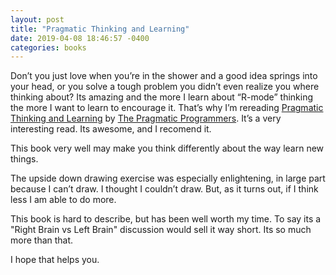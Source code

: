 ```yaml
---
layout: post
title: "Pragmatic Thinking and Learning"
date: 2019-04-08 18:46:57 -0400
categories: books
---
```


Don’t you just love when you’re in the shower and a good idea springs into your head, or you solve a tough problem you didn’t even realize you where thinking about?  Its amazing and the more I learn about “R-mode” thinking the more I want to learn to encourage it.  That’s why I’m rereading [Pragmatic Thinking and Learning] by [The Pragmatic Programmers].  It’s a very interesting read.  Its awesome, and I recomend it.

This book very well may make you think differently about the way learn new things.

The upside down drawing exercise was especially enlightening, in large part because I can’t draw.  I thought I couldn’t draw.   But, as it turns out, if I think less I am able to do more.

This book is hard to describe, but has been well worth my time.  To say its a "Right Brain vs Left Brain" discussion would sell it way short.  Its so much more than that.

I hope that helps you. 

[Pragmatic Thinking and Learning]: https://pragprog.com/book/ahptl/pragmatic-thinking-and-learning
[The Pragmatic Programmers]: https://pragprog.com